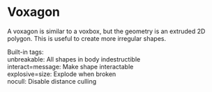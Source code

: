 # Voxagon
A voxagon is similar to a voxbox, but the geometry is an extruded 2D polygon. This is useful to create more irregular shapes.

Built-in tags:  
unbreakable: All shapes in body indestructible  
interact=message: Make shape interactable  
explosive=size: Explode when broken  
nocull: Disable distance culling